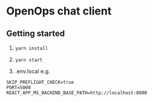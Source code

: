 # OpenOps chat client

## Getting started

1. `yarn install`

2. `yarn start`

3. .env.local e.g.

```
SKIP_PREFLIGHT_CHECK=true
PORT=5000
REACT_APP_MS_BACKEND_BASE_PATH=http://localhost:8000
```
